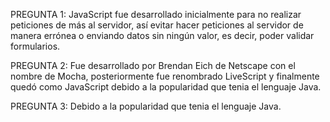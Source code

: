 PREGUNTA 1:
JavaScript fue desarrollado inicialmente para no realizar peticiones de más al servidor, así evitar hacer peticiones al servidor de manera errónea o enviando datos sin ningún valor, es decir, poder validar formularios.


PREGUNTA 2:
Fue desarrollado por Brendan Eich de Netscape con el nombre de Mocha, posteriormente fue renombrado LiveScript y finalmente 
quedó como JavaScript debido a la popularidad que tenia el lenguaje Java.


PREGUNTA 3:
Debido a la popularidad que tenia el lenguaje Java.